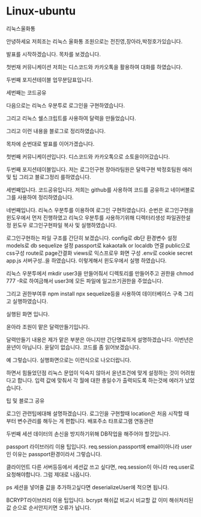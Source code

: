 # Linux-ubuntu
리눅스울화통

안녕하세요 저희조는 리눅스 울화통
조원으로는 전진영,장아라,박정호가있습니다.

발표를 시작하겠습니다.
목차를 보겠습니다.

첫번재 커뮤니케이션 저희는 디스코드와 카카오톡을 활용하여 대화를 하였습니다.

두번째 포지션테이블 업무분담표입니다.

세번째는 코드공유

다음으로는 리눅스 우분투로 로그인을 구현하였습니다.

그리고 리눅스 쉘스크립트를 사용하여 달력을 만들었습니다.

그리고 이런 내용을 블로그로 정리하였습니다.

목차에 순번대로 발표를 이어가겠습니다.

첫번째 커뮤니케이션입니다. 디스코드와 카카오톡으로 소토을이어갔습니다.

두번째 포지션테이블입니다. 저는 로그인구현 장아라팀원은 달력구현 박정호팀원 애러 및 팁 그리고 블로그정리
를하였습니다.

세번째입니다. 코드공유입니다. 저희는 github를 사용하여 코드를 공유하고 네이버블로그를 사용하여 정리하였습니다.

네번째입니다.
리눅스 우분투를 이용하여 로그인 구현하였습니다.
순번은 로그인구현을 윈도우에서 먼저 진행하였고 리눅으 우분투를 사용하기위해 디렉터리생성 파일권한설정 
윈도우 로그인구현파일 복사 및 실행하였습니다.

로그인구현하는 파일 구조를 간단히 보겠습니다.
config로 db단 환경변수 설정
models로 db sequelize 설정
passport로 kakaotalk or localdb 연결
public으로 css구성
route로 page간결화
views로 익스프로우 화면 구성
.env로 cookie secret
app.js 서버구성..을 하였습니다.
이렇게해서 윈도우에서 실행 하였습니다.

리눅스 우분투에서 mkdir user3을 만들어줘서 디렉토리를 만들어주고
권한을 chmod 777 -R로 하여금해서 user3에 모든 파일에 일고쓰기권한을 주었습니다.

그리고 권한부여후 npm install npx sequelize등을 사용하여 데이터베이스 구축 그리고 실행하였습니다.

실행된 화면 입니다.

윤아라 조원이 맡은 달력만들기입니다.

달력만들기 내용은 제가 맡은 부분은 아니지만 간단명료하게 설명하겠습니다.
이번년은 윤년이 아닙니다. 윤달이 없습니다.
코드를 좀 읽어보겠습니다.

예 그렇습니다. 실행화면으로는 이런식으로 나오더랍니다.

하면서 힘들었던점
리눅스 문업이 익숙지 않아서 윤년조건에 맞게 설정하는 것이 어려웠다고 합니다.
입력 값에 맞춰서 각 월에 대한 총일수가 출력되도록 하는것에 에러가 났었습니다.

팁 및 블로그 공유

로그인 관련팁에대해 설명하겠습니다.
로그인을 구현할때 location은 처음 시작할 때 부터 변수관리를 해두는 게 편합니다.
배포주소 타프로그램 연동관련

두번째 세션 데이터의 손신을 방지하기위해 DB작업을 해주어야 할것입니다.

passport 라이브러리 이용 팁입니다.
req.session.passport에 email이아니라 user인 이유는 passport환경이라서 그렇습니다.

클라이언트 다른 서버등등에서 세션값 쓰고 싶다면, req.session이 아니라 req.user로 요청해야합니다.
그럼 제대로 나옵니다.

ps 세션을 넣어줄 값을 추가하고싶다면 deserializeUser에 적으면 됩니다.

BCRYPT라이브러리 이용 팁입니다.
bcrypt 해쉬값 비교시 비교할 값 이미 해쉬처리된 값 순으로 순서안지키면 오류가 납니다.







